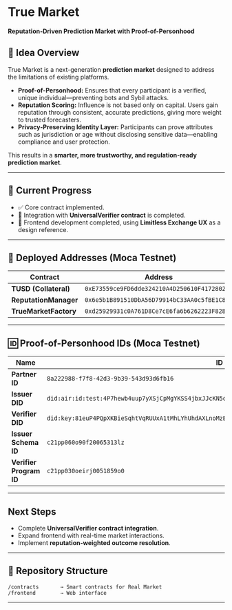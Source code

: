 # True Market

**Reputation-Driven Prediction Market with Proof-of-Personhood**

## 🔹 Idea Overview

True Market is a next-generation **prediction market** designed to address the limitations of existing platforms.

- **Proof-of-Personhood:** Ensures that every participant is a verified, unique individual—preventing bots and Sybil attacks.
- **Reputation Scoring:** Influence is not based only on capital. Users gain reputation through consistent, accurate predictions, giving more weight to trusted forecasters.
- **Privacy-Preserving Identity Layer:** Participants can prove attributes such as jurisdiction or age without disclosing sensitive data—enabling compliance and user protection.

This results in a **smarter, more trustworthy, and regulation-ready prediction market**.

---

## 🚧 Current Progress

- ✅ Core contract implemented.
- 🔄 Integration with **UniversalVerifier contract** is completed.
- 🎨 Frontend development completed, using **Limitless Exchange UX** as a design reference.

---

## 📍 Deployed Addresses (Moca Testnet)

| Contract              | Address                                      |
| --------------------- | -------------------------------------------- |
| **TUSD (Collateral)** | `0xE73559ce9FD6dde324210A4D250610F41728029d` |
| **ReputationManager** | `0x6e5b1B891510DbA56D79914bC33AA0c5fBE1C839` |
| **TrueMarketFactory** | `0xd25929931c0A761D8Ce7cE6fa6b6262223F828ac` |

---

## 🆔 Proof-of-Personhood IDs (Moca Testnet)

| Name                    | ID                                                                                                   |
| ----------------------- | ---------------------------------------------------------------------------------------------------- |
| **Partner ID**          | `8a222988-f7f8-42d3-9b39-543d93d6fb16`                                                               |
| **Issuer DID**          | `did:air:id:test:4P7hewb4uup7yXSjCpMgYKSS4jbxJJcKN5qJFu4KDM`                                         |
| **Verifier DID**        | `did:key:81euP4PQpXKBieSqhtVqRUUxA1tMhLYhUhdAXLnoMzB2Vzeq8anV7Y1PdQyXm2HyJ29kCNopbPjLpQsmCNMzCgGxmv` |
| **Issuer Schema ID**    | `c21pp060o90f20065313lz`                                                                             |
| **Verifier Program ID** | `c21pp030oeirj0051859o0`                                                                             |

---

## Next Steps

- Complete **UniversalVerifier contract integration**.
- Expand frontend with real-time market interactions.
- Implement **reputation-weighted outcome resolution**.

---

## 📂 Repository Structure

```
/contracts       → Smart contracts for Real Market
/frontend        → Web interface

```

---
